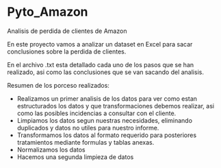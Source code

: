 # Pyto_Amazon
 Analisis de perdida de clientes de Amazon

En este proyecto vamos a analizar un dataset en Excel para sacar conclusiones sobre la perdida de clientes.

En el archivo .txt esta detallado cada uno de los pasos que se han realizado, asi como las conclusiones que se van sacando del analisis.

Resumen de los porceso realizados:
 - Realizamos un primer analisis de los datos para ver como estan estructurados los datos y que transformaciones debemos realizar, asi como las posibles incidencias a consultar con el cliente.
 - Limpiamos los datos segun nuestras necesidades, eliminando duplicados y datos no utiles para nuestro informe.
 - Transformamos los datos al formato requerido para posteriores tratamientos mediante formulas y tablas anexas.
 - Normalizamos los datos
 - Hacemos una segunda limpieza de datos 
